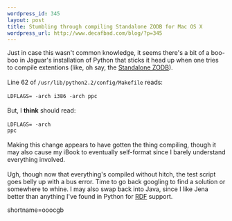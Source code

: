 ```yaml
--- 
wordpress_id: 345
layout: post
title: Stumbling through compiling Standalone ZODB for Mac OS X
wordpress_url: http://www.decafbad.com/blog/?p=345
---
```

Just in case this wasn't common knowledge, it seems there's a bit of a boo-boo in Jaguar's installation of Python that sticks it head up when one tries to compile extentions (like, oh say, the <a href="http://www.zope.org/Products/StandaloneZODB" target="_top">Standalone ZODB</a>).
<br /><br />
Line 62 of <code>/usr/lib/python2.2/config/Makefile</code> reads:
<br /><br />
<code>LDFLAGS=        -arch i386 -arch ppc</code>
<br /><br />
But, I <strong>think</strong> should read:
<br /><br />
<code>LDFLAGS=        -arch ppc</code>
<br /><br />
Making this change appears to have gotten the thing compiling, though it may also cause my iBook to eventually self-format since I barely understand everything involved.
<br /><br />
Ugh, though now that everything's compiled without hitch, the test script goes belly up with a bus error.  Time to go back googling to find a solution or somewhere to whine.  I may also swap back into Java, since I like Jena better than anything I've found in Python for <a href="http://www.decafbad.com/twiki/bin/view/Main/RDF">RDF</a> support.
<!--more-->
shortname=ooocgb
